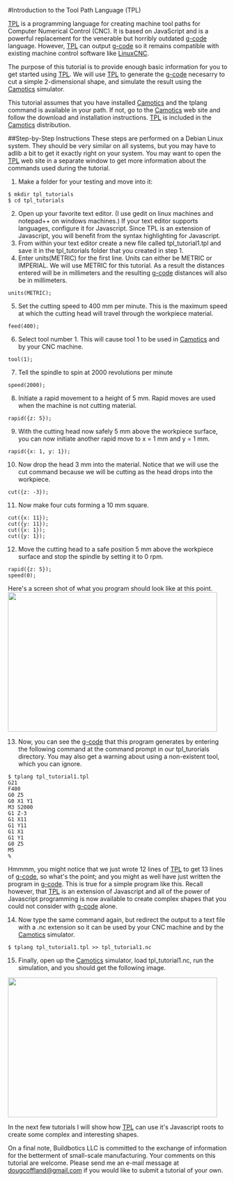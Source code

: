 #Introduction to the Tool Path Language (TPL)

[TPL](http://tplang.org) is a programming language for creating machine tool paths for Computer Numerical Control (CNC). It is based on JavaScript and is a powerful replacement for the venerable but horribly outdated [g-code](http://reprap.org/wiki/G-code) language. However, [TPL](http://tplang.org) can output [g-code](http://reprap.org/wiki/G-code) so it remains compatible with existing machine control software like [LinuxCNC](http://www.linuxcnc.org).

The purpose of this tutorial is to provide enough basic information for you to get started using [TPL](http://tplang.org).  We will use [TPL](http://tplang.org) to generate the [g-code](http://reprap.org/wiki/G-code) necesarry to cut a simple 2-dimensional shape, and simulate the result using the [Camotics](http://openscam.org) simulator.

This tutorial assumes that you have installed [Camotics](http://openscam.org) and the tplang command is available in your path.  If not, go to the [Camotics](http://openscam.org) web site and follow the download and installation instructions.  [TPL](http://tplang.org) is included in the [Camotics](http://openscam.org) distribution.

##Step-by-Step Instructions
These steps are performed on a Debian Linux system.  They should be very similar on all systems, but you may have to adlib a bit to get it exactly right on your system.  You may want to open the [TPL](http://tplang.org) web site in a separate window to get more information about the commands used during the tutorial.

1. Make a folder for your testing and move into it:

  ```
  $ mkdir tpl_tutorials
  $ cd tpl_tutorials
  ```
2. Open up your favorite text editor.  (I use gedit on linux machines and notepad++ on windows machines.)  If your text editor supports languages, configure it for Javascript.  Since TPL is an extension of Javascript, you will benefit from the syntax highlighting for Javascript.
3. From within your text editor create a new file called tpl_tutorial1.tpl and save it in the tpl_tutorials folder that you created in step 1.
4. Enter units(METRIC) for the first line.  Units can either be METRIC or IMPERIAL.  We will use METRIC for this tutorial.  As a result the distances entered will be in millimeters and the resulting [g-code](http://reprap.org/wiki/G-code) distances will also be in millimeters.

  ```
  units(METRIC);
  ```
5. Set the cutting speed to 400 mm per minute.  This is the maximum speed at which the cutting head will travel through the workpiece material.

  ```
  feed(400);
  ```
6. Select tool number 1.  This will cause tool 1 to be used in [Camotics](http://openscam.org) and by your CNC machine.

  ```
  tool(1);
  ```
7. Tell the spindle to spin at 2000 revolutions per minute

  ```
  speed(2000);
  ```
8. Initiate a rapid movement to a height of 5 mm.  Rapid moves are used when the machine is not cutting material.

  ```
  rapid({z: 5});
  ```
9. With the cutting head now safely 5 mm above the workpiece surface, you can now initiate another rapid move to x = 1 mm and y = 1 mm.

  ```
  rapid({x: 1, y: 1});
  ```
10. Now drop the head 3 mm into the material.  Notice that we will use the cut command because we will be cutting as the head drops into the workpiece.

  ```
  cut({z: -3});
  ```
11. Now make four cuts forming a 10 mm square.

  ```
  cut({x: 11});
  cut({y: 11});
  cut({x: 1});
  cut({y: 1});
  ```
12. Move the cutting head to a safe position 5 mm above the workpiece surface and stop the spindle by setting it to 0 rpm.

  ```
  rapid({z: 5});
  speed(0);
  ```
Here's a screen shot of what you program should look like at this point.
  <img src = "https://github.com/DougCoffland/buildbotics-ui/blob/master/learn/tpl_tut1_1.png" height="320" width = "480">

13. Now, you can see the [g-code](http://reprap.org/wiki/G-code) that this program generates by entering the following command at the command prompt in our tpl_turorials directory.  You may also get a warning about using a non-existent tool, which you can ignore.

  ```
  $ tplang tpl_tutorial1.tpl
  G21
  F400
  G0 Z5
  G0 X1 Y1
  M3 S2000
  G1 Z-3
  G1 X11
  G1 Y11
  G1 X1
  G1 Y1
  G0 Z5
  M5
  %
  ```
Hmmmm, you might notice that we just wrote 12 lines of [TPL](http://tplang.org) to get 13 lines of [g-code](http://reprap.org/wiki/G-code), so what's the point; and you might as well have just written the program in [g-code](http://reprap.org/wiki/G-code).  This is true for a simple program like this.  Recall however, that [TPL](http://tplang.org) is an extension of Javascript and all of the power of Javascript programming is now available to create complex shapes that you could not consider with [g-code](http://reprap.org/wiki/G-code) alone.

14. Now type the same command again, but redirect the output to a text file with a .nc extension so it can be used by your CNC machine and by the [Camotics](http://openscam.org) simulator.

  ```
  $ tplang tpl_tutorial1.tpl >> tpl_tutorial1.nc
  ```
15. Finally, open up the [Camotics](http://openscam.org) simulator, load tpl_tutorial1.nc, run the simulation, and you should get the following image.

  <img src = "https://github.com/DougCoffland/buildbotics-ui/blob/master/learn/tpl_tut1_2.png" height="320" width = "480">

In the next few tutorials I will show how [TPL](http://tplang.org) can use it's Javascript roots to create some complex and interesting shapes.

On a final note, Buildbotics LLC is committed to the exchange of information for the betterment of small-scale manufacturing.  Your comments on this tutorial are welcome.  Please send me an e-mail message at dougcoffland@gmail.com if you would like to submit a tutorial of your own.

  
  
